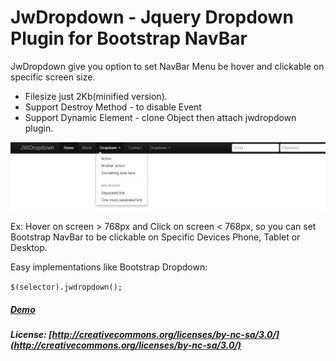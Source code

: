 # JwDropdown - Jquery Dropdown Plugin for Bootstrap NavBar

JwDropdown give you option to set NavBar Menu be hover and clickable on specific screen size.
- Filesize just 2Kb(minified version).
- Support Destroy Method - to disable Event
- Support Dynamic Element - clone Object then attach jwdropdown plugin.

![Demo](demo/gallery1.png "Demo")

Ex: 
Hover on screen > 768px and Click on screen < 768px, 
so you can set Bootstrap NavBar to be clickable on Specific Devices Phone, Tablet or Desktop.

Easy implementations like Bootstrap Dropdown:

`
$(selector).jwdropdown();
`

##### [Demo](http://demo.phantasmacode.com/jwdropdown/)
##### License: [http://creativecommons.org/licenses/by-nc-sa/3.0/](http://creativecommons.org/licenses/by-nc-sa/3.0/)